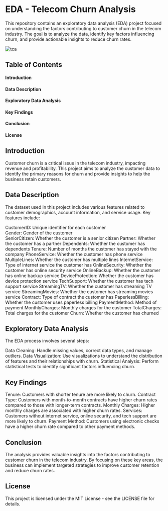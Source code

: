 # EDA - Telecom Churn Analysis

This repository contains an exploratory data analysis (EDA) project focused on understanding the factors contributing to customer churn in the telecom industry. The goal is to analyze the data, identify key factors influencing churn, and provide actionable insights to reduce churn rates.

![tca](https://user-images.githubusercontent.com/85934803/123735948-cd512d80-d8bd-11eb-9da9-ed7ef91d1e8f.jpeg)

## Table of Contents
#### Introduction
#### Data Description
#### Exploratory Data Analysis
#### Key Findings
#### Conclusion
#### License

## Introduction
Customer churn is a critical issue in the telecom industry, impacting revenue and profitability. This project aims to analyze the customer data to identify the primary reasons for churn and provide insights to help the business retain customers.

## Data Description
The dataset used in this project includes various features related to customer demographics, account information, and service usage. Key features include:

CustomerID: Unique identifier for each customer <br />
Gender: Gender of the customer <br />
SeniorCitizen: Whether the customer is a senior citizen
Partner: Whether the customer has a partner
Dependents: Whether the customer has dependents
Tenure: Number of months the customer has stayed with the company
PhoneService: Whether the customer has phone service
MultipleLines: Whether the customer has multiple lines
InternetService: Type of internet service the customer has
OnlineSecurity: Whether the customer has online security service
OnlineBackup: Whether the customer has online backup service
DeviceProtection: Whether the customer has device protection service
TechSupport: Whether the customer has tech support service
StreamingTV: Whether the customer has streaming TV service
StreamingMovies: Whether the customer has streaming movies service
Contract: Type of contract the customer has
PaperlessBilling: Whether the customer uses paperless billing
PaymentMethod: Method of payment
MonthlyCharges: Monthly charges for the customer
TotalCharges: Total charges for the customer
Churn: Whether the customer has churned

## Exploratory Data Analysis
The EDA process involves several steps:

Data Cleaning: Handle missing values, correct data types, and manage outliers.
Data Visualization: Use visualizations to understand the distribution of features and their relationships with churn.
Statistical Analysis: Perform statistical tests to identify significant factors influencing churn.

## Key Findings
Tenure: Customers with shorter tenure are more likely to churn.
Contract Type: Customers with month-to-month contracts have higher churn rates compared to those with longer-term contracts.
Monthly Charges: Higher monthly charges are associated with higher churn rates.
Services: Customers without internet service, online security, and tech support are more likely to churn.
Payment Method: Customers using electronic checks have a higher churn rate compared to other payment methods.
## Conclusion
The analysis provides valuable insights into the factors contributing to customer churn in the telecom industry. By focusing on these key areas, the business can implement targeted strategies to improve customer retention and reduce churn rates.

## License
This project is licensed under the MIT License - see the LICENSE file for details.


